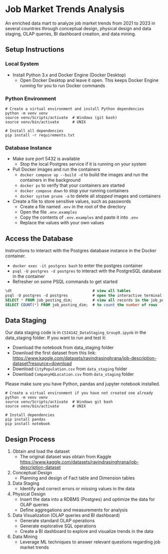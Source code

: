 # Job Market Trends Analysis
An enriched data mart to analyze job market trends from 2021 to 2023 in several countries through conceptual design, physical design and data staging, OLAP queries, BI dashboard creation, and data mining.

## Setup Instructions
### Local System
- Install Python 3.x and Docker Engine (Docker Desktop)
    - Open Docker Desktop and leave it open. This keeps Docker Engine running for you to run Docker commands
### Python Environment
```console
# Create a virtual environment and install Python dependencies
python -m venv venv
source venv/Scripts/activate  # Windows (git bash)
source venv/bin/activate      # UNIX

# Install all dependencies
pip install -r requirements.txt
```
### Database Instance
- Make sure port 5432 is available
    - Stop the local Postgres service if it is running on your system
- Pull Docker images and run the containers
    - `docker compose up --build -d` to build the images and run the containers in the background
    - `docker ps` to verify that your containers are started
    - `docker compose down` to stop your running containers
    - `docker system prune -a` to delete all *stopped* images and containers
- Create a file to store sensitive values, such as passwords
    - Create a file named `.env` in the root of the directory
    - Open the file `.env.examples`
    - Copy the contents of `.env.examples` and paste it into `.env`
    - Replace the values with your own values

<!-- ## Docker containers
- Enter `postgres` container
    - `docker exec -it postgres bash` to enter the postgres container
    - `psql -U postgres -d postgres -a -f schema.sql` to manually create tables in the postgres container -->
## Access the Database
Instructions to interact with the Postgres database instance in the Docker container.
- `docker exec -it postgres bash` to enter the postgres container
- `psql -U postgres -d postgres` to interact with the PostgreSQL database in the container
- Refresher on some PSQL commands to get started
```sql
\dt                                    # view all tables
psql -U postgres -d postgres           # open the interactive terminal for the 'postgres' database as the 'postgres' user
SELECT * FROM job_posting_dim;         # view all records in the job_posting_dim table
SELECT COUNT(*) FROM job_posting_dim;  # to count the number of rows
```
<!-- - Note: The database was automatically created in the postgres container when `docker compose up` was executed.
- This is because the `./db/init` directory (which contains the `schema.sql` file) is mounted at `/docker-entrypoint-initdb.d` inside the container to indicate that to PostgreSQL that `schema.sql` (and any other `.sql` or `.sh` scripts present) need to be executed when the container is started up for the first time -->

## Data Staging
Our data staging code is in `CSI4142_DataStaging_Group9.ipynb` in the data_staging folder.
If you want to run and test it:
- Download the notebook from data_staging folder
- Download the first dataset from this link: https://www.kaggle.com/datasets/ravindrasinghrana/job-description-dataset?resource=download
- Download `CityPopulation.csv` from `data_staging` folder
- Download `CompanyHQLocation.csv` from `data_staging` folder

Please make sure you have Python, pandas and jupyter notebook installed.

```console
# Create a virtual environment if you have not created one already
python -m venv venv
source venv/Scripts/activate  # Windows git bash
source venv/bin/activate      # UNIX

# Install dependencies
pip install pandas
pip install notebook
```

## Design Process
1. Obtain and load the dataset
    - The original dataset was obtain from Kaggle https://www.kaggle.com/datasets/ravindrasinghrana/job-description-dataset 
2. Conceptual Design
    - Planning and design of Fact table and Dimension tables
3. Data Staging
    - Identify and correct errors or missing values in the data
4. Physical Design
    - Insert the data into a RDBMS (Postgres) and optimize the data for OLAP queries
    - Define aggregations and measurements for analysis
5. Data Visualization (OLAP queries and BI dashboard)
    - Generate standard OLAP operations
    - Generate explorative SQL operations
    - Create a BI dashboard to explore and visualize trends in the data
6. Data Mining
    - Leverage ML techniques to answer relevant questions regarding job market trends

